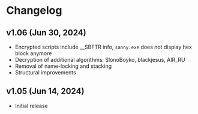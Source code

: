 # Changelog

## v1.06 (Jun 30, 2024)

- Encrypted scripts include __SBFTR info, `sanny.exe` does not display hex block anymore
- Decryption of additional algorithms: SlonoBoyko, blackjesus, AIR_RU
- Removal of name-locking and stacking
- Structural improvements

## v1.05 (Jun 14, 2024)

- Initial release
